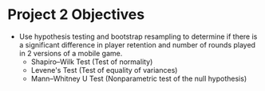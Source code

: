 # Project 2 Objectives
- Use hypothesis testing and bootstrap resampling to determine if there is a significant difference in player retention and number of rounds played in 2 versions of a mobile game.
  -  Shapiro–Wilk Test (Test of normality)
  -  Levene's Test (Test of equality of variances)
  -  Mann–Whitney U Test (Nonparametric test of the null hypothesis)
